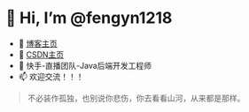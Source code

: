 # 👋 Hi, I’m @fengyn1218
- 🌱 [博客主页](http://59.110.23.184:8081/)
- 👀 [CSDN主页](https://blog.csdn.net/weixin_45518155)
- 💞️ 快手-直播团队-Java后端开发工程师
- 📫 欢迎交流！！！
> 不必装作孤独，也别说你悲伤，你去看看山河，从来都是那样。
